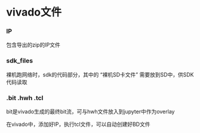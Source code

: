 # vivado文件

### IP

包含导出的zip的IP文件



### sdk_files

裸机跑网络时，sdk的代码部分，其中的	“裸机SD卡文件” 需要放到SD中，供SDK代码读取



### .bit  .hwh  .tcl

bit是vivado生成的最终bit流，可与hwh文件放入到jupyter中作为overlay

在vivado中，添加好IP，执行tcl文件，可以自动创建好BD文件

